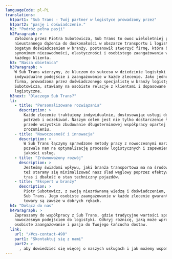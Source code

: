 ```yaml
---
languageCode: pl-PL
translations:
  h1part1: "Sub Trans - Twój partner w logistyce prowadzony przez"
  h1part2: "pasję i doświadczenie."
  h2: "Podróż pełna pasji"
  h2Paragraph: >
    Założona przez Piotra Subotowicza, Sub Trans to owoc wieloletniej pracy, pasji i
    nieustannego dążenia do doskonałości w obszarze transportu i logistyki. Piotr, z
    bogatym doświadczeniem w branży, postanowił stworzyć firmę, która będzie
    synonimem niezawodności, elastyczności i osobistego zaangażowania w sukces
    każdego klienta.
  h3: "Nasza obietnica"
  h3Paragraph: >
    W Sub Trans wierzymy, że kluczem do sukcesu w dziedzinie logistyki jest
    indywidualne podejście i zaangażowanie w każde zlecenie. Jako jednoosobowa
    firma, prowadzona przez doświadczonego specjalistę w branży logistycznej, Piotra
    Subotowicza, stawiamy na osobiste relacje z klientami i dopasowane rozwiązania
    logistyczne.
  h3next: "Dlaczego Sub Trans?"
  li:
    - title: "Personalizowane rozwiązania"
      description: >
        Każde zlecenie traktujemy indywidualnie, dostosowując usługi do konkretnych
        potrzeb i oczekiwań. Naszym celem jest nie tylko dostarczenie ładunku, ale
        przede wszystkim zbudowanie długoterminowej współpracy opartej na zaufaniu i
        zrozumieniu.
    - title: "Nowoczesność i innowacja"
      description: >
        W Sub Trans łączymy sprawdzone metody pracy z nowoczesnymi narzędziami, co
        pozwala nam na optymalizację procesów logistycznych i zapewnienie najwyższej
        jakości usług.
    - title: "Zrównoważony rozwój"
      description: >
        Jesteśmy świadomi wpływu, jaki branża transportowa ma na środowisko. Dlatego
        też staramy się minimalizować nasz ślad węglowy poprzez efektywne planowanie
        tras i dbałość o stan techniczny pojazdów.
    - title: "Ekspert w branży"
      description: >
        Piotr Subotowicz, z swoją niezrównaną wiedzą i doświadczeniem, jest sercem
        Sub Trans. Jego osobiste zaangażowanie w każde zlecenie gwarantuje, że Twoje
        towary są zawsze w dobrych rękach.
  h4: "Dołącz do nas"
  h4Paragraph: >
    Zapraszamy do współpracy z Sub Trans, gdzie tradycyjne wartości spotykają się z
    nowoczesnym podejściem do logistyki. Odkryj różnicę, jaką może wprowadzić
    osobiste zaangażowanie i pasja do Twojego łańcucha dostaw.
  link:
    url: "/#cs-contact-490"
    part1: "Skontaktuj się z nami"
    part2: >
      , aby dowiedzieć się więcej o naszych usługach i jak możemy wspomóc Twój biznes.
---
```

